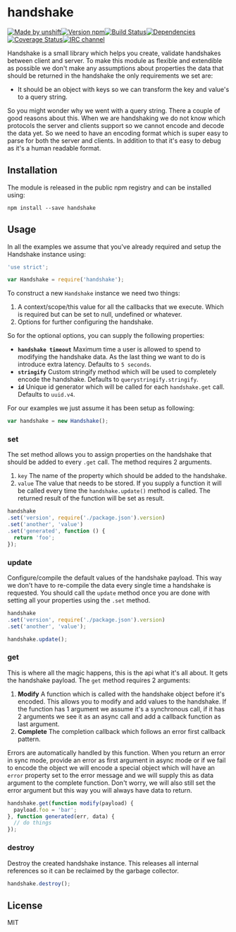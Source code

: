 # handshake

[![Made by unshift][made-by]](http://unshift.io)[![Version npm][version]](http://browsenpm.org/package/handshake)[![Build Status][build]](https://travis-ci.org/unshiftio/handshake)[![Dependencies][david]](https://david-dm.org/unshiftio/handshake)[![Coverage Status][cover]](https://coveralls.io/r/unshiftio/handshake?branch=master)[![IRC channel][irc]](http://webchat.freenode.net/?channels=unshift)

[made-by]: https://img.shields.io/badge/made%20by-unshift-00ffcc.svg?style=flat-square
[version]: https://img.shields.io/npm/v/handshake.svg?style=flat-square
[build]: https://img.shields.io/travis/unshiftio/handshake/master.svg?style=flat-square
[david]: https://img.shields.io/david/unshiftio/handshake.svg?style=flat-square
[cover]: https://img.shields.io/coveralls/unshiftio/handshake/master.svg?style=flat-square
[irc]: https://img.shields.io/badge/IRC-irc.freenode.net%23unshift-00a8ff.svg?style=flat-square

Handshake is a small library which helps you create, validate handshakes between
client and server. To make this module as flexible and extendible as possible we
don't make any assumptions about properties the data that should be returned in
the handshake the only requirements we set are:

- It should be an object with keys so we can transform the key and value's to a
  query string.

So you might wonder why we went with a query string. There a couple of good
reasons about this. When we are handshaking we do not know which protocols the
server and clients support so we cannot encode and decode the data yet. So we
need to have an encoding format which is super easy to parse for both the server
and clients. In addition to that it's easy to debug as it's a human readable
format.

## Installation

The module is released in the public npm registry and can be installed using:

```
npm install --save handshake
```

## Usage

In all the examples we assume that you've already required and setup the
Handshake instance using:

```js
'use strict';

var Handshake = require('handshake');
```

To construct a new `Handshake` instance we need two things:

1. A context/scope/this value for all the callbacks that we execute. Which is
   required but can be set to null, undefined or whatever.
2. Options for further configuring the handshake.

So for the optional options, you can supply the following properties:

- **`handshake timeout`** Maximum time a user is allowed to spend to modifying
  the handshake data. As the last thing we want to do is introduce extra
  latency. Defaults to `5 seconds`.
- **`stringify`** Custom stringify method which will be used to completely
  encode the handshake. Defaults to `querystringify.stringify`.
- **`id`** Unique id generator which will be called for each `handshake.get`
  call. Defaults to `uuid.v4`.

For our examples we just assume it has been setup as following:

```js
var handshake = new Handshake();
```

### set

The set method allows you to assign properties on the handshake that should be
added to every `.get` call. The method requires 2 arguments.

1. `key` The name of the property which should be added to the handshake.
2. `value` The value that needs to be stored. If you supply a function it will
   be called every time the `handshake.update()` method is called. The returned
   result of the function will be set as result.

```js
handshake
.set('version', require('./package.json').version)
.set('another', 'value')
.set('generated', function () {
  return 'foo';
});
```

### update

Configure/compile the default values of the handshake payload. This way we don't
have to re-compile the data every single time a handshake is requested. You
should call the `update` method once you are done with setting all your
properties using the `.set` method.

```js
handshake
.set('version', require('./package.json').version)
.set('another', 'value');

handshake.update();
```

### get

This is where all the magic happens, this is the api what it's all about. It
gets the handshake payload. The `get` method requires 2 arguments:

1. **Modify** A function which is called with the handshake object before it's
   encoded. This allows you to modify and add values to the handshake. If the
   function has 1 argument we assume it's a synchronous call, if it has 2
   arguments we see it as an async call and add a callback function as last
   argument.
2. **Complete** The completion callback which follows an error first callback
   pattern.

Errors are automatically handled by this function. When you return an error in
sync mode, provide an error as first argument in async mode or if we fail to
encode the object we will encode a special object which will have an `error`
property set to the error message and we will supply this as data argument to
the complete function. Don't worry, we will also still set the error argument
but this way you will always have data to return.

```js
handshake.get(function modify(payload) {
  payload.foo = 'bar';
}, function generated(err, data) {
  // do things
});
```

### destroy

Destroy the created handshake instance. This releases all internal references so
it can be reclaimed by the garbage collector.

```js
handshake.destroy();
```

## License

MIT
